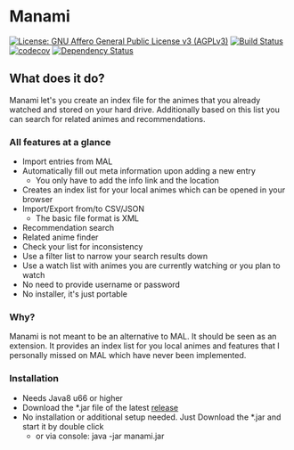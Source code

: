 # Manami

[![License: GNU Affero General Public License v3 (AGPLv3)](https://img.shields.io/badge/license-AGPLv3-blue.svg)](http://www.gnu.org/licenses/agpl-3.0.de.html) [![Build Status](https://travis-ci.org/manami-project/manami.svg?branch=development)](https://travis-ci.org/manami-project/manami) [![codecov](https://codecov.io/gh/manami-project/manami/branch/development/graph/badge.svg)](https://codecov.io/gh/manami-project/manami/branch/development) [![Dependency Status](https://www.versioneye.com/user/projects/57d4f9e3c07f2e0044bd6040/badge.svg)](https://www.versioneye.com/user/projects/57d4f9e3c07f2e0044bd6040)


## What does it do?
Manami let's you create an index file for the animes that you already watched and stored on your hard drive. Additionally based on this list you can search for related animes and recommendations.

### All features at a glance
* Import entries from MAL
* Automatically fill out meta information upon adding a new entry
    * You only have to add the info link and the location
* Creates an index list for your local animes which can be opened in your browser
* Import/Export from/to CSV/JSON
    * The basic file format is XML
* Recommendation search
* Related anime finder
* Check your list for inconsistency
* Use a filter list to narrow your search results down
* Use a watch list with animes you are currently watching or you plan to watch
* No need to provide username or password
* No installer, it's just portable

### Why?
Manami is not meant to be an alternative to MAL. It should be seen as an extension. It provides an index list for you local animes and features that I personally missed on MAL which have never been implemented.

### Installation
* Needs Java8 u66 or higher
* Download the *.jar file of the latest [release](https://github.com/manami-project/manami/releases) 
* No installation or additional setup needed. Just Download the *.jar and start it by double click
    * or via console: java -jar manami.jar

